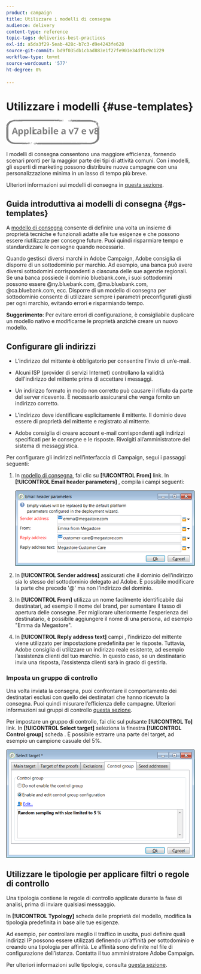 ```yaml
---
product: campaign
title: Utilizzare i modelli di consegna
audience: delivery
content-type: reference
topic-tags: deliveries-best-practices
exl-id: a5da3f29-5eab-428c-b7c3-d9e4243fe628
source-git-commit: bd9f035db1cbad883e1f27fe901e34dfbc9c1229
workflow-type: tm+mt
source-wordcount: '577'
ht-degree: 0%

---
```


# Utilizzare i modelli {#use-templates}

![](../../assets/common.svg)

I modelli di consegna consentono una maggiore efficienza, fornendo scenari pronti per la maggior parte dei tipi di attività comuni. Con i modelli, gli esperti di marketing possono distribuire nuove campagne con una personalizzazione minima in un lasso di tempo più breve.

Ulteriori informazioni sui modelli di consegna in [questa sezione](creating-a-delivery-template.md).

## Guida introduttiva ai modelli di consegna {#gs-templates}

A [modello di consegna](creating-a-delivery-template.md) consente di definire una volta un insieme di proprietà tecniche e funzionali adatte alle tue esigenze e che possono essere riutilizzate per consegne future. Puoi quindi risparmiare tempo e standardizzare le consegne quando necessario.

Quando gestisci diversi marchi in Adobe Campaign, Adobe consiglia di disporre di un sottodominio per marchio. Ad esempio, una banca può avere diversi sottodomini corrispondenti a ciascuna delle sue agenzie regionali. Se una banca possiede il dominio bluebank.com, i suoi sottodomini possono essere @ny.bluebank.com, @ma.bluebank.com, @ca.bluebank.com, ecc. Disporre di un modello di consegna per sottodominio consente di utilizzare sempre i parametri preconfigurati giusti per ogni marchio, evitando errori e risparmiando tempo.

**Suggerimento**: Per evitare errori di configurazione, è consigliabile duplicare un modello nativo e modificarne le proprietà anziché creare un nuovo modello.

## Configurare gli indirizzi

* L’indirizzo del mittente è obbligatorio per consentire l’invio di un’e-mail.

* Alcuni ISP (provider di servizi Internet) controllano la validità dell&#39;indirizzo del mittente prima di accettare i messaggi.

* Un indirizzo formato in modo non corretto può causare il rifiuto da parte del server ricevente. È necessario assicurarsi che venga fornito un indirizzo corretto.

* L&#39;indirizzo deve identificare esplicitamente il mittente. Il dominio deve essere di proprietà del mittente e registrato al mittente.

* Adobe consiglia di creare account e-mail corrispondenti agli indirizzi specificati per le consegne e le risposte. Rivolgiti all’amministratore del sistema di messaggistica.

Per configurare gli indirizzi nell’interfaccia di Campaign, segui i passaggi seguenti:

1. In [modello di consegna](creating-a-delivery-template.md), fai clic su **[!UICONTROL From]** link. In **[!UICONTROL Email header parameters]** , compila i campi seguenti:

   ![](assets/d_best_practices_email_header.png)

1. In **[!UICONTROL Sender address]** assicurati che il dominio dell’indirizzo sia lo stesso del sottodominio delegato ad Adobe. È possibile modificare la parte che precede &#39;@&#39; ma non l&#39;indirizzo del dominio.

1. In **[!UICONTROL From]** utilizza un nome facilmente identificabile dai destinatari, ad esempio il nome del brand, per aumentare il tasso di apertura delle consegne. Per migliorare ulteriormente l&#39;esperienza del destinatario, è possibile aggiungere il nome di una persona, ad esempio &quot;Emma da Megastore&quot;.

1. In **[!UICONTROL Reply address text]** campi , l’indirizzo del mittente viene utilizzato per impostazione predefinita per le risposte. Tuttavia, Adobe consiglia di utilizzare un indirizzo reale esistente, ad esempio l’assistenza clienti del tuo marchio. In questo caso, se un destinatario invia una risposta, l’assistenza clienti sarà in grado di gestirla.

### Imposta un gruppo di controllo

Una volta inviata la consegna, puoi confrontare il comportamento dei destinatari esclusi con quello dei destinatari che hanno ricevuto la consegna. Puoi quindi misurare l’efficienza delle campagne. Ulteriori informazioni sui gruppi di controllo [questa sezione](../../campaign/using/marketing-campaign-deliveries.md#defining-a-control-group).

Per impostare un gruppo di controllo, fai clic sul pulsante **[!UICONTROL To]** link. In **[!UICONTROL Select target]** seleziona la finestra **[!UICONTROL Control group]** scheda . È possibile estrarre una parte del target, ad esempio un campione casuale del 5%.

![](assets/d_best_practices_control_group.png)

## Utilizzare le tipologie per applicare filtri o regole di controllo

Una tipologia contiene le regole di controllo applicate durante la fase di analisi, prima di inviare qualsiasi messaggio.

In **[!UICONTROL Typology]** scheda delle proprietà del modello, modifica la tipologia predefinita in base alle tue esigenze.

Ad esempio, per controllare meglio il traffico in uscita, puoi definire quali indirizzi IP possono essere utilizzati definendo un’affinità per sottodominio e creando una tipologia per affinità. Le affinità sono definite nel file di configurazione dell’istanza. Contatta il tuo amministratore Adobe Campaign.

Per ulteriori informazioni sulle tipologie, consulta [questa sezione](../../campaign-opt/using/about-campaign-typologies.md).
